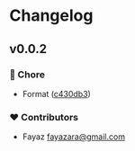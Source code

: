 # Changelog

## v0.0.2

### 🏡 Chore

- Format ([c430db3](https://github.com/fayazara/workers-ses/commit/c430db3))

### ❤️ Contributors

- Fayaz <fayazara@gmail.com>
